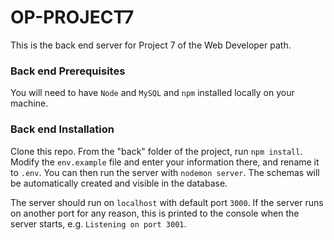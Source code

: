 # OP-PROJECT7 #

This is the back end server for Project 7 of the Web Developer path.

### Back end Prerequisites ###

You will need to have `Node` and `MySQL` and `npm` installed locally on your machine.

### Back end Installation ###

Clone this repo. From the "back" folder of the project, run `npm install`.
Modify the `env.example` file and enter your information there, and rename it to `.env`.
You can then run the server with `nodemon server`. 
The schemas will be automatically created and visible in the database.

The server should run on `localhost` with default port `3000`. If the
server runs on another port for any reason, this is printed to the
console when the server starts, e.g. `Listening on port 3001`.
